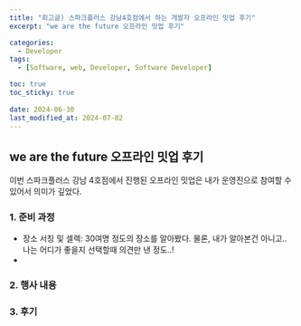 ```yaml
---
title: "회고글) 스파크플러스 강남4호점에서 하는 개발자 오프라인 밋업 후기"
excerpt: "we are the future 오프라인 밋업 후기"

categories:
  - Developer
tags:
  - [Software, web, Developer, Software Developer]

toc: true
toc_sticky: true
 
date: 2024-06-30
last_modified_at: 2024-07-02
---
```


## we are the future 오프라인 밋업 후기
이번 스파크플러스 강남 4호점에서 진행된 오프라인 밋업은 내가 운영진으로 참여할 수 있어서 의미가 깊었다.    

### 1. 준비 과정
- 장소 서칭 및 셀렉: 30여명 정도의 장소를 알아봤다. 물론, 내가 알아본건 아니고.. 나는 어디가 좋을지 선택할때 의견만 낸 정도..!
- 

### 2. 행사 내용

### 3. 후기